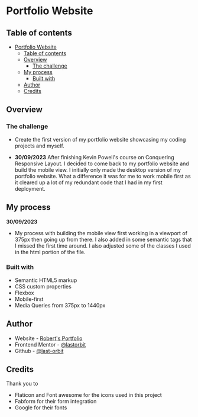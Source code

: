 # Portfolio Website
## Table of contents

- [Portfolio Website](#portfolio-website)
  - [Table of contents](#table-of-contents)
  - [Overview](#overview)
    - [The challenge](#the-challenge)
  - [My process](#my-process)
    - [Built with](#built-with)
  - [Author](#author)
  - [Credits](#credits)

## Overview

### The challenge

- Create the first version of my portfolio website showcasing my coding projects and myself.

- **30/09/2023** After finishing Kevin Powell's course on Conquering Responsive Layout. I decided to come back to my portfolio website and build the mobile view. I initially only made the desktop version of my portfolio website. What a difference it was for me to work mobile first as it cleared up a lot of my redundant code that I had in my first deployment.

## My process

**30/09/2023**
- My process with building the mobile view first working in a viewport of 375px then going up from  there. I also added in some semantic tags that I missed the first time around. I also adjusted some of the classes I used in the html portion of the file.

### Built with

- Semantic HTML5 markup
- CSS custom properties
- Flexbox
- Mobile-first
- Media Queries from 375px to 1440px

## Author

- Website -  [Robert's Portfolio](https://portfolio-website-last-orbit.vercel.app/)
- Frontend Mentor - [@lastorbit](https://www.frontendmentor.io/profile/last-orbit)
- Github - [@last-orbit](https://github.com/last-orbit)

## Credits
  Thank you to
  - Flaticon and Font awesome for the icons used in this project
  - Fabform for their form integration
  - Google for their fonts
